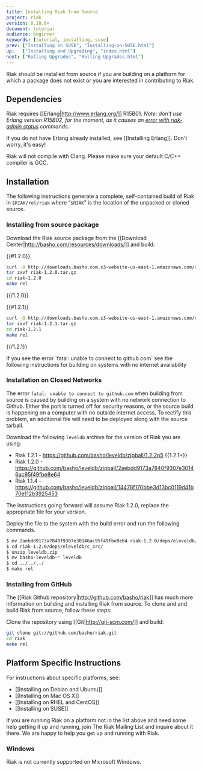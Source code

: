 ```yaml
---
title: Installing Riak from Source
project: riak
version: 0.10.0+
document: tutorial
audience: beginner
keywords: [tutorial, installing, suse]
prev: ["Installing on SUSE", "Installing-on-SUSE.html"]
up:   ["Installing and Upgrading", "index.html"]
next: ["Rolling Upgrades", "Rolling-Upgrades.html"]
---
```


Riak should be installed from source if you are building on a platform for which a package does not exist or you are interested in contributing to Riak.

## Dependencies
Riak requires [[Erlang|http://www.erlang.org/]] R15B01. *Note: don't use Erlang version R15B02, for the moment, as it causes an [error with riak-admin status](https://github.com/basho/riak/issues/227) commands*.

If you do not have Erlang already installed, see [[Installing Erlang]]. Don't worry, it's easy!

<div class='note'>Riak will not compile with Clang. Please make sure your default C/C++ compiler is GCC.</div>

## Installation
The following instructions generate a complete, self-contained build of Riak in `$RIAK/rel/riak` where “`$RIAK`” is the location of the unpacked or cloned source.

### Installing from source package
Download the Riak source package from the [[Download Center|http://basho.com/resources/downloads/]] and build:

{{#1.2.0}}
```bash
curl -O http://downloads.basho.com.s3-website-us-east-1.amazonaws.com/riak/1.2/1.2.0/riak-1.2.0.tar.gz
tar zxvf riak-1.2.0.tar.gz
cd riak-1.2.0
make rel
```
{{/1.2.0}}

{{#1.2.1}}
```bash
curl -O http://downloads.basho.com.s3-website-us-east-1.amazonaws.com/riak/1.2/1.2.1/riak-1.2.1.tar.gz
tar zxvf riak-1.2.1.tar.gz
cd riak-1.2.1
make rel
```
{{/1.2.1}}

<div class='note'> If you see the error `fatal: unable to connect to github.com` see the following instructions for building on systems with no internet availability </div>

### Installation on Closed Networks
The error `fatal: unable to connect to github.com` when building from source is caused by building on a system with no network connection to Github. Either the port is turned off for security reasons, or the source build is happening on a computer with no outside internet access.  To rectify this problem, an additional file will need to be deployed along with the source tarball.

Download the following `leveldb` archive for the version of Riak you are using:

  * Riak 1.2.1 - https://github.com/basho/leveldb/zipball/1.2.2p5 {{1.2.1+}}
  * Riak 1.2.0 - https://github.com/basho/leveldb/zipball/2aebdd9173a7840f9307e30146ac95f49fbe8e64
  * Riak 1.1.4 - https://github.com/basho/leveldb/zipball/14478f170bbe3d13bc0119d41b70e112b3925453

The instructions going forward will assume Riak 1.2.0, replace the appropriate file for your version.

Deploy the file to the system with the build error and run the following commands.

```bash
$ mv 2aebdd9173a7840f9307e30146ac95f49fbe8e64 riak-1.2.0/deps/eleveldb/c_src/leveldb.zip
$ cd riak-1.2.0/deps/eleveldb/c_src/
$ unzip leveldb.zip
$ mv basho-leveldb-* leveldb
$ cd ../../../
$ make rel
```

### Installing from GitHub
The [[Riak Github repository|http://github.com/basho/riak]] has much more information on building and installing Riak from source. To clone and and build Riak from source, follow these steps:

Clone the repository using [[Git|http://git-scm.com/]] and build:

```bash
git clone git://github.com/basho/riak.git
cd riak
make rel
```

## Platform Specific Instructions
For instructions about specific platforms, see:

  * [[Installing on Debian and Ubuntu]]
  * [[Installing on Mac OS X]]
  * [[Installing on RHEL and CentOS]]
  * [[Installing on SUSE]]

If you are running Riak on a platform not in the list above and need some help getting it up and running, join The Riak Mailing List and inquire about it there. We are happy to help you get up and running with Riak.

### Windows
Riak is not currently supported on Microsoft Windows.
